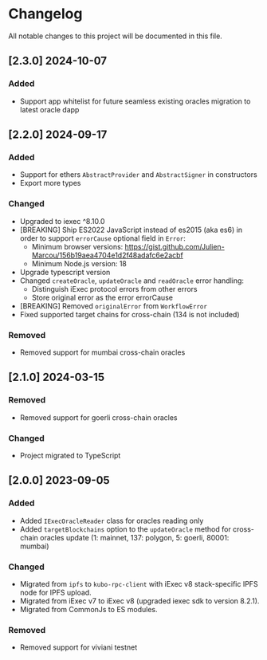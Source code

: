 # Changelog

All notable changes to this project will be documented in this file.

## [2.3.0] 2024-10-07

### Added

- Support app whitelist for future seamless existing oracles migration to latest oracle dapp

## [2.2.0] 2024-09-17

### Added

- Support for ethers `AbstractProvider` and `AbstractSigner` in constructors
- Export more types

### Changed

- Upgraded to iexec ^8.10.0
- [BREAKING] Ship ES2022 JavaScript instead of es2015 (aka es6) in order to support `errorCause` optional field in `Error`:
  - Minimum browser versions: <https://gist.github.com/Julien-Marcou/156b19aea4704e1d2f48adafc6e2acbf>
  - Minimum Node.js version: 18
- Upgrade typescript version
- Changed `createOracle`, `updateOracle` and `readOracle` error handling:
  - Distinguish iExec protocol errors from other errors
  - Store original error as the error errorCause
- [BREAKING] Removed `originalError` from `WorkflowError`
- Fixed supported target chains for cross-chain (134 is not included)

### Removed

- Removed support for mumbai cross-chain oracles

## [2.1.0] 2024-03-15

### Removed

- Removed support for goerli cross-chain oracles

### Changed

- Project migrated to TypeScript

## [2.0.0] 2023-09-05

### Added

- Added `IExecOracleReader` class for oracles reading only
- Added `targetBlockchains` option to the `updateOracle` method for cross-chain oracles update (1: mainnet, 137: polygon, 5: goerli, 80001: mumbai)

### Changed

- Migrated from `ipfs` to `kubo-rpc-client` with iExec v8 stack-specific IPFS node for IPFS upload.
- Migrated from iExec v7 to iExec v8 (upgraded iexec sdk to version 8.2.1).
- Migrated from CommonJs to ES modules.

### Removed

- Removed support for viviani testnet

